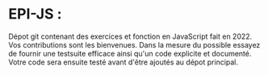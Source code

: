 # EPI-JS  :
Dépot git contenant des exercices et fonction en JavaScript fait en 2022.
Vos contributions sont les bienvenues. Dans la mesure du possible essayez de fournir une testsuite efficace ainsi qu'un code explicite et documenté.
Votre code sera ensuite testé avant d'être ajoutés au dépot principal.